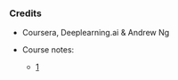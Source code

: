 ### Credits
- Coursera, Deeplearning.ai & Andrew Ng

- Course notes:
    - [1](https://marcossilva.github.io/en/index.html)